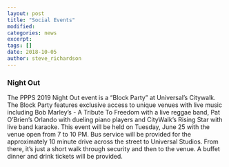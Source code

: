 ```yaml
---
layout: post
title: "Social Events"
modified:
categories: news
excerpt: 
tags: []
date: 2018-10-05
author: steve_richardson
---
```


### Night Out

The PPPS 2019 Night Out event is a “Block Party” at Universal’s Citywalk.  The Block Party features exclusive access to unique venues with live music including Bob Marley’s - A Tribute To Freedom with a live reggae band, Pat O’Brien’s Orlando with dueling piano players and CityWalk’s Rising Star with live band karaoke.  This event will be held on Tuesday, June 25 with the venue open from 7 to 10 PM.  Bus service will be provided for the approximately 10 minute drive across the street to Universal Studios.  From there, it’s just a short walk through security and then to the venue.  A buffet dinner and drink tickets will be provided.